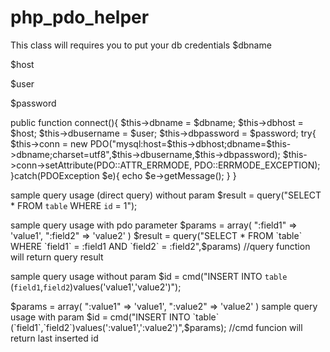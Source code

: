 ﻿# php_pdo_helper

This class will requires you to put your db credentials
$dbname

$host

$user

$password

public function connect(){
        $this->dbname       = $dbname;
        $this->dbhost       = $host;
        $this->dbusername   = $user;
        $this->dbpassword   = $password;
        try{
            $this->conn = new PDO("mysql:host=$this->dbhost;dbname=$this->dbname;charset=utf8",$this->dbusername,$this->dbpassword);
            $this->conn->setAttribute(PDO::ATTR_ERRMODE, PDO::ERRMODE_EXCEPTION);
        }catch(PDOException $e){
            echo $e->getMessage();
        }
    }

sample query usage (direct query) without param
$result = query("SELECT * FROM `table` WHERE `id` = 1");

sample query usage with pdo parameter
$params = array(
	":field1" => 'value1',
	":field2" => 'value2'
)
$result = query("SELECT * FROM `table` WHERE `field1` = :field1 AND `field2` = :field2",$params)
//query function will return query result

sample query usage without param
$id = cmd("INSERT INTO `table` (`field1`,`field2`)values('value1','value2')");

$params = array(
	":value1" => 'value1',
	":value2" => 'value2'
)
sample query usage with param
$id = cmd("INSERT INTO `table` (`field1`,`field2`)values(':value1',':value2')",$params);
//cmd funcion will return last inserted id



